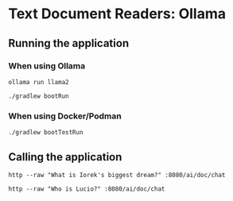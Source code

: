 # Text Document Readers: Ollama

## Running the application

### When using Ollama

```shell
ollama run llama2
```

```shell
./gradlew bootRun
```

### When using Docker/Podman

```shell
./gradlew bootTestRun
```

## Calling the application

```shell
http --raw "What is Iorek's biggest dream?" :8080/ai/doc/chat
```

```shell
http --raw "Who is Lucio?" :8080/ai/doc/chat
```
